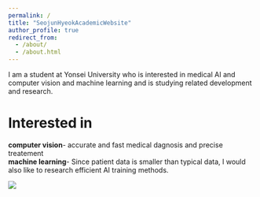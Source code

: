 ```yaml
---
permalink: /
title: "SeojunHyeokAcademicWebsite"
author_profile: true
redirect_from: 
  - /about/
  - /about.html
---
```


I am a student at Yonsei University who is interested in medical AI and computer vision and machine learning and is studying related development and research.


Interested in
======

**computer vision**- accurate and fast medical dagnosis and precise treatement<br>
**machine learning**- Since patient data is smaller than typical data, I would also like to research efficient AI training methods. 


![](/images/DALL·E2024-10-03_16.55.35_A_futuristic_scene_showcasing_computer_vision_technology.webp)

